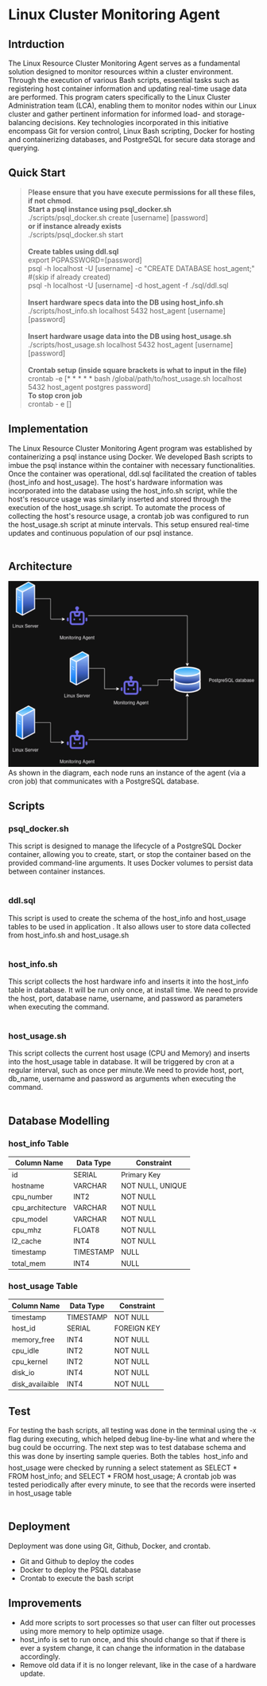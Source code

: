 # Linux Cluster Monitoring Agent
## Intrduction
The Linux Resource Cluster Monitoring Agent serves as a fundamental solution designed to monitor resources within a cluster environment. Through the execution of various Bash scripts, essential tasks such as registering host container information and updating real-time usage data are performed. This program caters specifically to the Linux Cluster Administration team (LCA), enabling them to monitor nodes within our Linux cluster and gather pertinent information for informed load- and storage-balancing decisions. Key technologies incorporated in this initiative encompass Git for version control, Linux Bash scripting, Docker for hosting and containerizing databases, and PostgreSQL for secure data storage and querying.
## Quick Start
>P**lease ensure that you have execute permissions for all these files, if not chmod**.<br>
>**Start a psql instance using psql_docker.sh**<br>
>./scripts/psql_docker.sh create [username] [password]<br>
>**or if instance already exists**<br>
>./scripts/psql_docker.sh start<br></br>
> **Create tables using ddl.sql**<br>
>export PGPASSWORD=[password]<br>
>psql -h localhost -U [username] -c "CREATE DATABASE host_agent;" #(skip if already created)<br>
>psql -h localhost -U [username] -d host_agent -f ./sql/ddl.sql<br></br>
> **Insert hardware specs data into the DB using host_info.sh**<br>
>./scripts/host_info.sh localhost 5432 host_agent [username] [password]<br></br>
> **Insert hardware usage data into the DB using host_usage.sh** <br>
>./scripts/host_usage.sh localhost 5432 host_agent [username] [password]<br></br>
>**Crontab setup (inside square brackets is what to input in the file)**<br>
>crontab -e [* * * * * bash /global/path/to/host_usage.sh localhost 5432 host_agent postgres password]<br>
>**To stop cron job**<br>
>crontab - e []
## Implementation
The Linux Resource Cluster Monitoring Agent program was established by containerizing a psql instance using Docker. We developed Bash scripts to imbue the psql instance within the container with necessary functionalities. Once the container was operational, ddl.sql facilitated the creation of tables (host_info and host_usage). The host's hardware information was incorporated into the database using the host_info.sh script, while the host's resource usage was similarly inserted and stored through the execution of the host_usage.sh script. To automate the process of collecting the host's resource usage, a crontab job was configured to run the host_usage.sh script at minute intervals. This setup ensured real-time updates and continuous population of our psql instance.
<br></br>
## Architecture
![arc.png](..%2Fassets%2Farc.png)<br>
As shown in the diagram, each node runs an instance of the agent (via a cron job) that communicates with a PostgreSQL database.
## Scripts
### psql_docker.sh
This script is designed to manage the lifecycle of a PostgreSQL Docker container, allowing you to create, start, or stop the container based on the provided command-line arguments. It uses Docker volumes to persist data between container instances.<br></br>
### ddl.sql
This script is used to create the schema of the host_info and host_usage tables to be used in application . It also allows user to store data collected from host_info.sh and host_usage.sh <br></br>
### host_info.sh
This script collects the host hardware info and inserts it into the host_info table in database. It will be run only once, at install time. We need to provide the host, port, database name, username, and password as parameters when executing the command.<br></br>
### host_usage.sh
This script collects the current host usage (CPU and Memory) and inserts into the host_usage table in database. It will be triggered by cron at a regular interval, such as once per minute.We need to provide host, port, db_name, username and password as arguments when executing the command.<br></br>
## Database Modelling
### host_info Table
| Column Name | Data Type | Constraint |
|-------------|-----------|------------|
|id|SERIAL|Primary Key|
|hostname|VARCHAR|NOT NULL, UNIQUE|
|cpu_number|INT2|NOT NULL|
|cpu_architecture|VARCHAR|NOT NULL|
|cpu_model|VARCHAR|NOT NULL|
|cpu_mhz|FLOAT8|NOT NULL|
|l2_cache|INT4|NOT NULL|
|timestamp|TIMESTAMP|NULL|
|total_mem|INT4|NULL|
### host_usage Table
|Column Name|Data Type|Constraint|
|-----------|----------|--------|
|timestamp|TIMESTAMP|NOT NULL|
|host_id|SERIAL|FOREIGN KEY|
|memory_free|INT4|NOT NULL|
|cpu_idle|INT2|NOT NULL|
|cpu_kernel|INT2|NOT NULL|
|disk_io|INT4|NOT NULL|
|disk_availaible|INT4|NOT NULL|

## Test
For testing the bash scripts, all testing was done in the terminal using the -x flag during executing, which helped debug line-by-line what and where the bug could be occurring. The next step was to test database schema and this was done by inserting sample queries. Both the tables  host_info and host_usage were checked by running a select statement as SELECT * FROM host_info; and SELECT * FROM host_usage; A crontab job was tested periodically after every minute, to see that the records were inserted in host_usage table <br></br>
## Deployment
Deployment was done using Git, Github, Docker, and crontab.</br>

- Git and Github to deploy the codes</br>
- Docker to deploy the PSQL database</br>
- Crontab to execute the bash script
## Improvements
- Add more scripts to sort processes so that user can filter out processes using more memory to help optimize usage.
- host_info is set to run once, and this should change so that if there is ever a system change, it can change the information in the database accordingly.
- Remove old data if it is no longer relevant, like in the case of a hardware update.














      

 